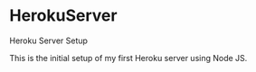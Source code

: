 HerokuServer
============

Heroku Server Setup

This is the initial setup of my first Heroku server using Node JS.
